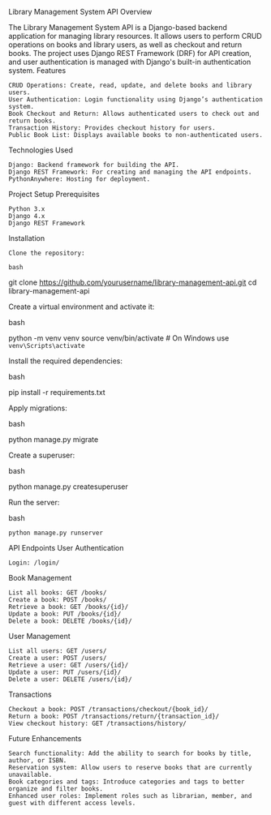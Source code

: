 Library Management System API
Overview

The Library Management System API is a Django-based backend application for managing library resources. It allows users to perform CRUD operations on books and library users, as well as checkout and return books. The project uses Django REST Framework (DRF) for API creation, and user authentication is managed with Django's built-in authentication system.
Features

    CRUD Operations: Create, read, update, and delete books and library users.
    User Authentication: Login functionality using Django’s authentication system.
    Book Checkout and Return: Allows authenticated users to check out and return books.
    Transaction History: Provides checkout history for users.
    Public Book List: Displays available books to non-authenticated users.

Technologies Used

    Django: Backend framework for building the API.
    Django REST Framework: For creating and managing the API endpoints.
    PythonAnywhere: Hosting for deployment.

Project Setup
Prerequisites

    Python 3.x
    Django 4.x
    Django REST Framework

Installation

    Clone the repository:

    bash

git clone https://github.com/yourusername/library-management-api.git
cd library-management-api

Create a virtual environment and activate it:

bash

python -m venv venv
source venv/bin/activate  # On Windows use `venv\Scripts\activate`

Install the required dependencies:

bash

pip install -r requirements.txt

Apply migrations:

bash

python manage.py migrate

Create a superuser:

bash

python manage.py createsuperuser

Run the server:

bash

    python manage.py runserver

API Endpoints
User Authentication

    Login: /login/

Book Management

    List all books: GET /books/
    Create a book: POST /books/
    Retrieve a book: GET /books/{id}/
    Update a book: PUT /books/{id}/
    Delete a book: DELETE /books/{id}/

User Management

    List all users: GET /users/
    Create a user: POST /users/
    Retrieve a user: GET /users/{id}/
    Update a user: PUT /users/{id}/
    Delete a user: DELETE /users/{id}/

Transactions

    Checkout a book: POST /transactions/checkout/{book_id}/
    Return a book: POST /transactions/return/{transaction_id}/
    View checkout history: GET /transactions/history/

Future Enhancements

    Search functionality: Add the ability to search for books by title, author, or ISBN.
    Reservation system: Allow users to reserve books that are currently unavailable.
    Book categories and tags: Introduce categories and tags to better organize and filter books.
    Enhanced user roles: Implement roles such as librarian, member, and guest with different access levels.